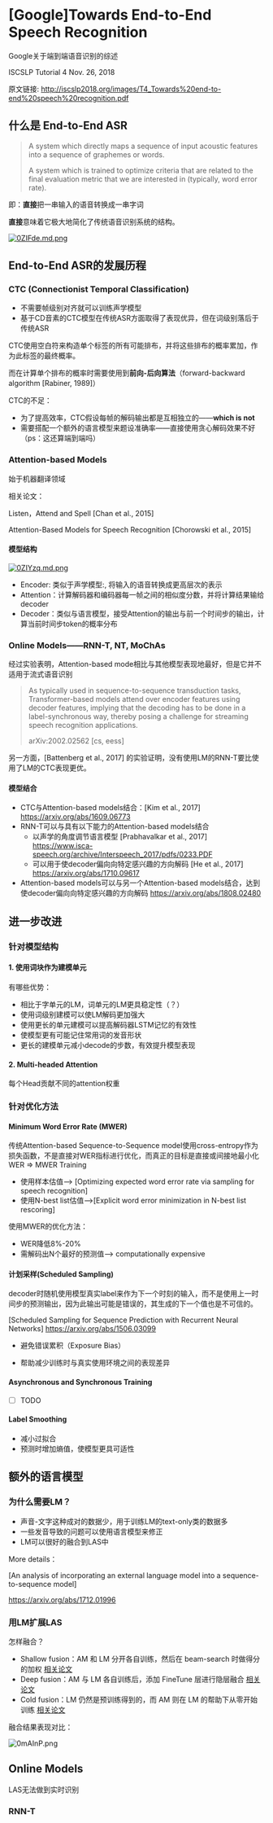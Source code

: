 # [Google]Towards End-to-End Speech Recognition

Google关于端到端语音识别的综述

ISCSLP Tutorial 4 Nov. 26, 2018

原文链接: http://iscslp2018.org/images/T4_Towards%20end-to-end%20speech%20recognition.pdf

## 什么是 End-to-End ASR

> A system which directly maps a sequence of input acoustic features into a sequence of graphemes or words.
>
> A system which is trained to optimize criteria that are related to the final evaluation metric that we are interested in (typically, word error rate).

即：**直接**把一串输入的语音转换成一串字词

**直接**意味着它极大地简化了传统语音识别系统的结构。

[![0ZIFde.md.png](https://s1.ax1x.com/2020/09/29/0ZIFde.md.png)](https://imgchr.com/i/0ZIFde)

## End-to-End ASR的发展历程

### CTC (Connectionist Temporal Classification)

- 不需要帧级别对齐就可以训练声学模型
- 基于CD音素的CTC模型在传统ASR方面取得了表现优异，但在词级别落后于传统ASR

CTC使用空白符来构造单个标签的所有可能排布，并将这些排布的概率累加，作为此标签的最终概率。

而在计算单个排布的概率时需要使用到**前向-后向算法**（forward-backward algorithm [Rabiner, 1989]）

CTC的不足：

- 为了提高效率，CTC假设每帧的解码输出都是互相独立的——**which is not**
- 需要搭配一个额外的语言模型来题设准确率——直接使用贪心解码效果不好（ps：这还算端到端吗）

### Attention-based Models

始于机器翻译领域

相关论文：

Listen，Attend and Spell [Chan et al., 2015]

Attention-Based Models for Speech Recognition [Chorowski et al., 2015]

#### 模型结构

[![0ZIYzq.md.png](https://s1.ax1x.com/2020/09/29/0ZIYzq.md.png)](https://imgchr.com/i/0ZIYzq)

- Encoder: 类似于声学模型:, 将输入的语音转换成更高层次的表示
- Attention：计算解码器和编码器每一帧之间的相似度分数，并将计算结果输给decoder
- Decoder：类似与语言模型，接受Attention的输出与前一个时间步的输出，计算当前时间步token的概率分布

### Online Models——RNN-T, NT, MoChAs

经过实验表明，Attention-based mode相比与其他模型表现地最好，但是它并不适用于流式语音识别

> As typically used in sequence-to-sequence transduction tasks, Transformer-based models attend over encoder features using decoder features, implying that the decoding has to be done in a label-synchronous way, thereby posing a challenge for streaming speech recognition applications.
>
> arXiv:2002.02562 [cs, eess]

另一方面，[Battenberg et al., 2017] 的实验证明，没有使用LM的RNN-T要比使用了LM的CTC表现更优。

#### 模型结合

- CTC与Attention-based models结合：[Kim et al., 2017]  https://arxiv.org/abs/1609.06773
- RNN-T可以与具有以下能力的Attention-based models结合
  - 以声学的角度调节语言模型 [Prabhavalkar et al., 2017] https://www.isca-speech.org/archive/Interspeech_2017/pdfs/0233.PDF
  - 可以用于使decoder偏向向特定感兴趣的方向解码 [He et al., 2017] https://arxiv.org/abs/1710.09617
- Attention-based models可以与另一个Attention-based models结合，达到使decoder偏向向特定感兴趣的方向解码 https://arxiv.org/abs/1808.02480

## 进一步改进

### 针对模型结构

#### 1. 使用词块作为建模单元

有哪些优势：

- 相比于字单元的LM，词单元的LM更具稳定性（？）
- 使用词级别建模可以使LM解码更加强大
- 使用更长的单元建模可以提高解码器LSTM记忆的有效性
- 使模型更有可能记住常用词的发音形状
- 更长的建模单元减小decode的步数，有效提升模型表现

#### 2. Multi-headed Attention

每个Head贡献不同的attention权重

### 针对优化方法

#### Minimum Word Error Rate (MWER)

传统Attention-based Sequence-to-Sequence model使用cross-entropy作为损失函数，不是直接对WER指标进行优化，而真正的目标是直接或间接地最小化WER  => MWER Training

- 使用样本估值--> [Optimizing expected word error rate via sampling for speech recognition]
- 使用N-best list估值-->[Explicit  word  error  minimization  in  N-best  list  rescoring] 

使用MWER的优化方法：

- WER降低8%-20%
- 需解码出N个最好的预测值--> computationally expensive

#### 计划采样(Scheduled Sampling)

decoder时随机使用模型真实label来作为下一个时刻的输入，而不是使用上一时间步的预测输出，因为此输出可能是错误的，其生成的下一个值也是不可信的。

[Scheduled Sampling for Sequence Prediction with Recurrent Neural Networks] https://arxiv.org/abs/1506.03099

- 避免错误累积（Exposure Bias）

- 帮助减少训练时与真实使用环境之间的表现差异

#### Asynchronous and Synchronous Training

- [ ] TODO

#### Label Smoothing

- 减小过拟合
- 预测时增加熵值，使模型更具可适性

## 额外的语言模型

### 为什么需要LM？

- 声音-文字这种成对的数据少，用于训练LM的text-only类的数据多
- 一些发音导致的问题可以使用语言模型来修正
- LM可以很好的融合到LAS中

More details：

 [An analysis of incorporating an external language model into a sequence-to-sequence model]

 https://arxiv.org/abs/1712.01996 

### 用LM扩展LAS

怎样融合？

- Shallow fusion：AM 和 LM 分开各自训练，然后在 beam-search 时做得分的加权 [相关论文](https://cs.corp.google.com/piper///depot/google3/experimental/users/anjuli/papers/icassp2018/lm/main.pdf)
- Deep fusion：AM 与 LM 各自训练后，添加 FineTune 层进行隐层融合 [相关论文](https://arxiv.org/pdf/1503.03535.pdf)
- Cold fusion：LM 仍然是预训练得到的，而 AM 则在 LM 的帮助下从零开始训练 [相关论文](https://arxiv.org/pdf/1708.06426.pdf)

融合结果表现对比：

![0mAInP.png](https://s1.ax1x.com/2020/09/29/0mAInP.png)

## Online Models

LAS无法做到实时识别

### RNN-T









